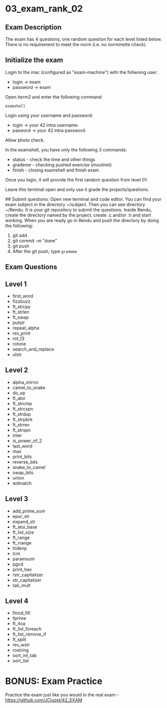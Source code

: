 # 03_exam_rank_02

## Exam Description

The exam has 4 questions, one random question for each level listed below.
There is no requirement to meet the norm (i.e. no norminette check). 


## Initialize the exam
Login to the mac (configured as "exam-machine") with the follwoing user:
- login -> exam
- password -> exam

Open iterm2 and enter the following command:
```console
examshell
```

Login using your username and password:
- login -> your 42 intra username.
- pasword -> your 42 intra password.

Allow photo check.

In the examshell, you have only the following 3 commands:
- status - check the time and other things
- grademe - checking pushed exercise (moulinet)
- finish - closing examshell and finish exam

Once you login, it will provide the first random question from level 01.

Leave this terminal open and only use it grade the projects/questions.

## Submit questions:
Open new terminal and code editor.
You can find your exam subject in the directory ~/subject.
Then you can see directory ~/Rendu. It is your git repository to submit the questions.
Inside Rendu, create the directory named by the project, create .c and/or .h and start working.
When you are ready go in Rendu and push the directory by doing the following:

1. git add .
2. git commit -m "done"
3. git push
4. After the git push, type `grademe`

## Exam Questions
## Level 1
- first_word
- fizzbuzz
- ft_strcpy
- ft_strlen
- ft_swap
- putstr
- repeat_alpha
- rev_print
- rot_13
- rotone
- search_and_replace
- ulstr 

## Level 2
- alpha_mirror
- camel_to_snake
- do_op
- ft_atoi
- ft_strcmp
- ft_strcspn
- ft_strdup
- ft_strpbrk
- ft_strrev
- ft_strspn
- inter
- is_power_of_2
- last_word
- max
- print_bits
- reverse_bits
- snake_to_camel
- swap_bits
- union
- wdmatch 

## Level 3
- add_prime_sum
- epur_str
- expand_str
- ft_atoi_base
- ft_list_size
- ft_range
- ft_rrange
- hidenp
- lcm
- paramsum
- pgcd
- print_hex
- rstr_capitalizer
- str_capitalizer
- tab_mult 

## Level 4
- flood_fill
- fprime
- ft_itoa
- ft_list_foreach
- ft_list_remove_if
- ft_split
- rev_wstr
- rostring
- sort_int_tab
- sort_list

# BONUS: Exam Practice
Practice the exam just like you would in the real exam - https://github.com/JCluzet/42_EXAM